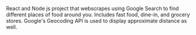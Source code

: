 React and Node js project that webscrapes using Google Search to find different places of food around you. Includes fast food, dine-in, and grocery stores. Google's Geocoding API is used to display approximate distance as well.
